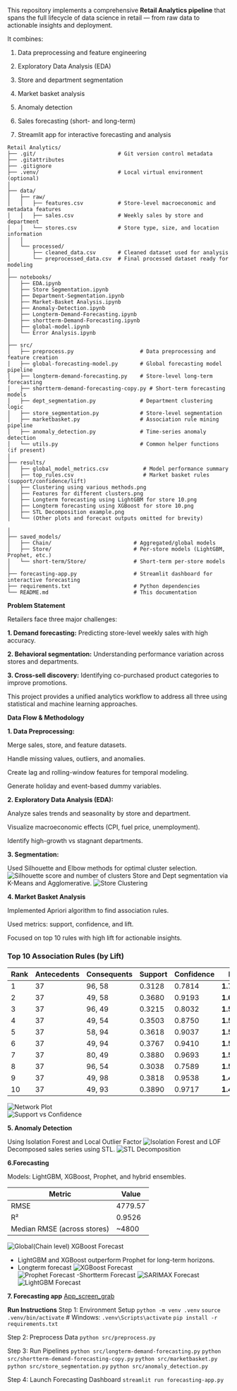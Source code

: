 This repository implements a comprehensive **Retail Analytics pipeline** that spans the full lifecycle of data science in retail — from raw data to actionable insights and deployment.

It combines:

 1. Data preprocessing and feature engineering

 2. Exploratory Data Analysis (EDA)

 3. Store and department segmentation

 4. Market basket analysis

 5. Anomaly detection

 6. Sales forecasting (short- and long-term)

 7. Streamlit app for interactive forecasting and analysis

```plaintext
Retail Analytics/
├── .git/                          # Git version control metadata
├── .gitattributes
├── .gitignore
├── .venv/                         # Local virtual environment (optional)
│
├── data/
│   ├── raw/
│   │   ├── features.csv           # Store-level macroeconomic and metadata features
│   │   ├── sales.csv              # Weekly sales by store and department
│   │   └── stores.csv             # Store type, size, and location information
│   │
│   └── processed/
│       ├── cleaned_data.csv       # Cleaned dataset used for analysis
│       └── preprocessed_data.csv  # Final processed dataset ready for modeling
│
├── notebooks/
│   ├── EDA.ipynb
│   ├── Store Segmentation.ipynb
│   ├── Department-Segmentation.ipynb
│   ├── Market-Basket Analysis.ipynb
│   ├── Anomaly-Detection.ipynb
│   ├── Longterm-Demand-Forecasting.ipynb
│   ├── shortterm-Demand-Forecasting.ipynb
│   ├── global-model.ipynb
│   └── Error Analysis.ipynb
│
├── src/
│   ├── preprocess.py                     # Data preprocessing and feature creation
│   ├── global-forecasting-model.py       # Global forecasting model pipeline
│   ├── longterm-demand-forecasting.py    # Store-level long-term forecasting
│   ├── shortterm-demand-forecasting-copy.py # Short-term forecasting models
│   ├── dept_segmentation.py              # Department clustering logic
│   ├── store_segmentation.py             # Store-level segmentation
│   ├── marketbasket.py                   # Association rule mining pipeline
│   ├── anomaly_detection.py              # Time-series anomaly detection
│   └── utils.py                          # Common helper functions (if present)
│
├── results/
│   ├── global_model_metrics.csv           # Model performance summary
│   ├── top_rules.csv                      # Market basket rules (support/confidence/lift)
│   ├── Clustering using various methods.png
│   ├── Features for different clusters.png
│   ├── Longterm forecasting using LightGBM for store 10.png
│   ├── Longterm forecasting using XGBoost for store 10.png
│   ├── STL Decomposition example.png
│   └── (Other plots and forecast outputs omitted for brevity)

│
├── saved_models/
│   ├── Chain/                          # Aggregated/global models
│   ├── Store/                          # Per-store models (LightGBM, Prophet, etc.)
│   └── short-term/Store/               # Short-term per-store models
│
├── forecasting-app.py                  # Streamlit dashboard for interactive forecasting
├── requirements.txt                    # Python dependencies
└── README.md                           # This documentation
```

**Problem Statement**

Retailers face three major challenges:

**1. Demand forecasting:** Predicting store-level weekly sales with high accuracy.

**2. Behavioral segmentation:** Understanding performance variation across stores and departments.

**3. Cross-sell discovery:** Identifying co-purchased product categories to improve promotions.

This project provides a unified analytics workflow to address all three using statistical and machine learning approaches.

**Data Flow & Methodology**

**1. Data Preprocessing:**

Merge sales, store, and feature datasets.

Handle missing values, outliers, and anomalies.

Create lag and rolling-window features for temporal modeling.

Generate holiday and event-based dummy variables.

**2. Exploratory Data Analysis (EDA):**

Analyze sales trends and seasonality by store and department.

Visualize macroeconomic effects (CPI, fuel price, unemployment).

Identify high-growth vs stagnant departments.

**3. Segmentation:**

Used Silhouette and Elbow methods for optimal cluster selection.
![Silhouette score and number of clusters](results/Elbow%20method%20and%20silhouette%20score%20for%20number%20of%20clusters.png)
Store and Dept segmentation via K-Means and Agglomerative.
![Store Clustering](results/Clustering%20using%20various%20methods.png)


**4. Market Basket Analysis**

Implemented Apriori algorithm to find association rules.

Used metrics: support, confidence, and lift.

Focused on top 10 rules with high lift for actionable insights.
### Top 10 Association Rules (by Lift)
| Rank | Antecedents | Consequents | Support | Confidence | Lift |
|------|--------------|-------------|----------|-------------|------|
| 1 | 37 | 96, 58 | 0.3128 | 0.7814 | **1.7310** |
| 2 | 37 | 49, 58 | 0.3680 | 0.9193 | **1.6044** |
| 3 | 37 | 96, 49 | 0.3215 | 0.8032 | **1.5392** |
| 4 | 37 | 49, 54 | 0.3503 | 0.8750 | **1.5313** |
| 5 | 37 | 58, 94 | 0.3618 | 0.9037 | **1.5200** |
| 6 | 37 | 49, 94 | 0.3767 | 0.9410 | **1.5157** |
| 7 | 37 | 80, 49 | 0.3880 | 0.9693 | **1.5136** |
| 8 | 37 | 96, 54 | 0.3038 | 0.7589 | **1.5134** |
| 9 | 37 | 49, 98 | 0.3818 | 0.9538 | **1.4854** |
| 10 | 37 | 49, 93 | 0.3890 | 0.9717 | **1.4831** |

![Network Plot](results/Network%20plot.png)  
![Support vs Confidence](results/Support%20vs%20Confidence.png)  

**5. Anomaly Detection**

Using Isolation Forest and Local Outlier Factor
![Isolation Forest and LOF](results/anomaly_detection_IF_LOF.png)
Decomposed sales series using STL.
![STL Decomposition](results/STL%20Decomposition%20along%20with%20rolling%20anomalies%20of%20Store%2040%2C%20Dept%2060.png)
  
**6.Forecasting**

Models: LightGBM, XGBoost, Prophet, and hybrid ensembles.

| Metric | Value |
|---------|--------|
| RMSE | 4779.57 |
| R² | 0.9526 |
| Median RMSE (across stores) | ~4800 |


![Global(Chain level) XGBoost Forecast](results/xgboost_predictions.png)

- LightGBM and XGBoost outperform Prophet for long-term horizons.
- Longterm forecast
![XGBoost Forecast](results/Longterm%20forecasting%20using%20XGBoost%20for%20store%2010.png)  
![Prophet Forecast](results/Longterm%20forecasting%20usingProphet%20for%20store%2010.png)
-Shortterm Forecast
![SARIMAX Forecast](results/shortterm%20forecasting%20using%20sarimax%20for%20store%2010.png)
![LightGBM Forecast](results/shortterm%20forecasting%20using%20LightGBM%20for%20store%2010.png)  

**7. Forecasting app**
[App_screen_grab](results/app.pdf)  


**Run Instructions**
Step 1: Environment Setup
`python -m venv .venv`
`source .venv/bin/activate`  # Windows: `.venv\Scripts\activate`
`pip install -r requirements.txt`

Step 2: Preprocess Data
`python src/preprocess.py`

Step 3: Run Pipelines
`python src/longterm-demand-forecasting.py`
`python src/shortterm-demand-forecasting-copy.py`
`python src/marketbasket.py`
`python src/store_segmentation.py`
`python src/anomaly_detection.py`

Step 4: Launch Forecasting Dashboard
`streamlit run forecasting-app.py`




